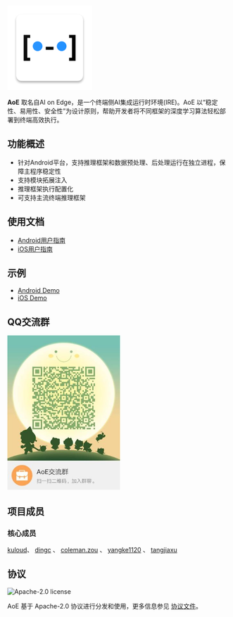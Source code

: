 ![AoE](./images/aoe_192.png)

**AoE** 取名自AI on Edge，是一个终端侧AI集成运行时环境(IRE)。AoE 以“稳定性、易用性、安全性”为设计原则，帮助开发者将不同框架的深度学习算法轻松部署到终端高效执行。

## 功能概述
- 针对Android平台，支持推理框架和数据预处理、后处理运行在独立进程，保障主程序稳定性
- 支持模块拓展注入
- 推理框架执行配置化
- 可支持主流终端推理框架

## 使用文档
- [Android用户指南](./Android/README.md)
- [iOS用户指南](./iOS/README.md)

## 示例
- [Android Demo](./Android/samples/demo)
- [iOS Demo](./iOS/Demo)

## QQ交流群

<img alt="AoE QQ交流群" src="./images/aoe_qq.jpeg" width="256">


## 项目成员
### 核心成员

[kuloud](https://github.com/Kuloud)、
[dingc](https://github.com/qtdc1229) 、
[coleman.zou](https://github.com/zouyuefu) 、
[yangke1120](https://github.com/yangke1120) 、
[tangjiaxu](https://github.com/shupiankuaile) 

## 协议

<img alt="Apache-2.0 license" src="https://lucene.apache.org/images/mantle-power.png" width="128">

AoE 基于 Apache-2.0 协议进行分发和使用，更多信息参见 [协议文件](LICENSE)。
